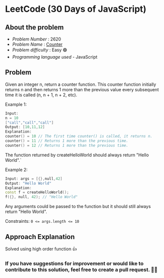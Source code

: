 # LeetCode (30 Days of JavaScript)

## About the problem
- *Problem Number* : 2620
- *Problem Name* :  [Counter](https://leetcode.com/problems/counter/)
- *Problem difficulty* : Easy 🟢
- *Programming language used* - JavaScript

## Problem

Given an integer n, return a counter function. This counter function initially returns n and then returns 1 more than the previous value every subsequent time it is called (n, n + 1, n + 2, etc).
 

Example 1:
```cpp
Input: 
n = 10 
["call","call","call"]
Output: [10,11,12]
Explanation: 
counter() = 10 // The first time counter() is called, it returns n.
counter() = 11 // Returns 1 more than the previous time.
counter() = 12 // Returns 1 more than the previous time.
```
The function returned by createHelloWorld should always return "Hello World".`

Example 2:
```cpp
Input: args = [{},null,42]
Output: "Hello World"
Explanation:
const f = createHelloWorld();
f({}, null, 42); // "Hello World"
```
Any arguments could be passed to the function but it should still always return "Hello World".
 

Constraints:
`0 <= args.length <= 10`


## Approach Explanation
Solved using high order function 👍

### If you have suggestions for improvement or would like to contribute to this solution, feel free to create a pull request. 🙌😇
